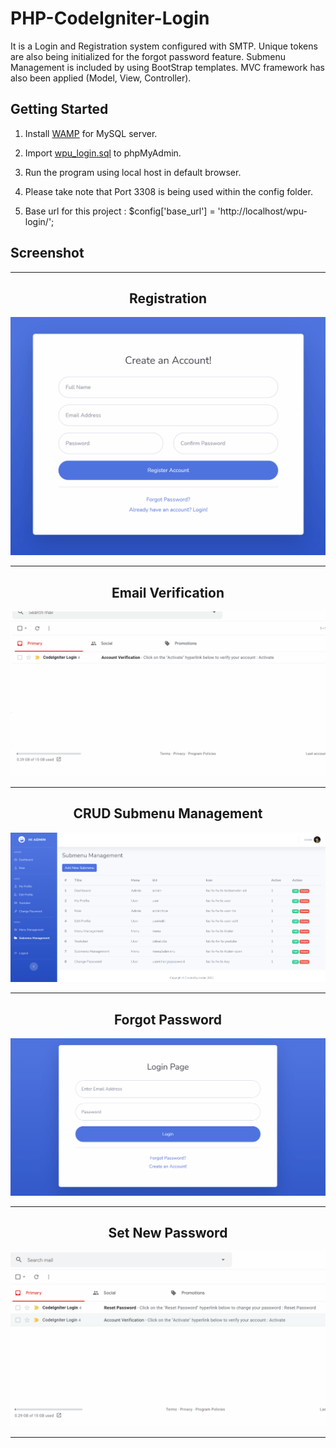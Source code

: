 # PHP-CodeIgniter-Login
It is a Login and Registration system configured with SMTP. Unique tokens are also being initialized for the forgot password feature. Submenu Management is included by using BootStrap templates. MVC framework has also been applied (Model, View, Controller).

## Getting Started
1. Install  [WAMP](https://www.wampserver.com/en/download-wampserver-64bits/) for MySQL server.

2. Import  [wpu_login.sql](/PHP-CodeIgniter-Login/wpu-login/sql/wpu_login.sql) to phpMyAdmin. 

3. Run the program using local host in default browser.

4. Please take note that Port 3308 is being used within the config folder.

5. Base url for this project : $config['base_url'] = 'http://localhost/wpu-login/';

## Screenshot 

-----

<div align="center">
  <h2>Registration</h2>
<img src="wpu-login/images/register.gif" alt="gif">
</div>

-----

<div align="center">
  <h2>Email Verification</h2>
<img src="wpu-login/images/verification.gif" alt="gif">
</div>

-----

<div align="center">
  <h2>CRUD Submenu Management</h2>
<img src="wpu-login/images/submenu.PNG" alt="image">
</div>

-----

<div align="center">
  <h2>Forgot Password</h2>
<img src="wpu-login/images/forgotpassword.gif" alt="gif">
</div>

-----

<div align="center">
  <h2>Set New Password</h2>
<img src="wpu-login/images/newpassword.gif" alt="gif">
</div>

-----



